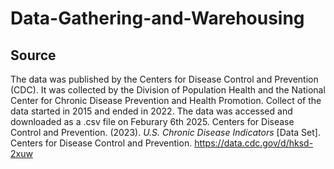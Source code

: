 # Data-Gathering-and-Warehousing
## Source
The data was published by the Centers for Disease Control and Prevention (CDC). It was collected by the Division of Population Health and the National Center for Chronic Disease Prevention and Health Promotion. Collect of the data started in 2015 and ended in 2022. The data was accessed and downloaded as a .csv file on Feburary 6th 2025. 
Centers for Disease Control and Prevention. (2023). *U.S. Chronic Disease Indicators* [Data Set]. Centers for Disease Control and Prevention. https://data.cdc.gov/d/hksd-2xuw

